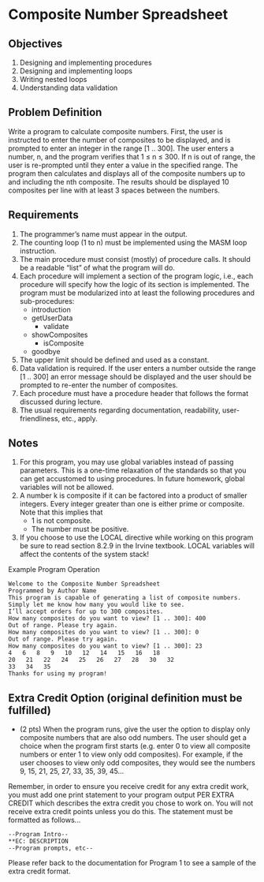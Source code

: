 # Composite Number Spreadsheet

## Objectives
1. Designing and implementing procedures
2. Designing and implementing loops
3. Writing nested loops
4. Understanding data validation

## Problem Definition
Write a program to calculate composite numbers. First, the user is instructed to enter the number of composites to be displayed, and is prompted to enter an integer in the range [1 .. 300]. The user enters a number, n, and the program verifies that 1 ≤ n ≤ 300. If n is out of range, the user is re-prompted until they enter a value in the specified range. The program then calculates and displays all of the composite numbers up to and including the nth composite. The results should be displayed 10 composites per line with at least 3 spaces between the numbers.

## Requirements
1. The programmer’s name must appear in the output.
2. The counting loop (1 to n) must be implemented using the MASM loop instruction.
3. The main procedure must consist (mostly) of procedure calls. It should be a readable “list” of what the program will do.
4. Each procedure will implement a section of the program logic, i.e., each procedure will specify how the logic of its section is implemented. The program must be modularized into at least the following procedures and sub-procedures:
    - introduction
    - getUserData
      - validate
    - showComposites
      - isComposite
    - goodbye
5. The upper limit should be defined and used as a constant.
6. Data validation is required. If the user enters a number outside the range [1 .. 300] an error message should be displayed and the user should be prompted to re-enter the number of composites.
7. Each procedure must have a procedure header that follows the format discussed during lecture.
8. The usual requirements regarding documentation, readability, user-friendliness, etc., apply.

## Notes
1. For this program, you may use global variables instead of passing parameters. This is a one-time relaxation of the standards so that you can get accustomed to using procedures. In future homework, global variables will not be allowed.
2. A number k is composite if it can be factored into a product of smaller integers. Every integer greater than one is either prime or composite. Note that this implies that
    - 1 is not composite.
    - The number must be positive.
3. If you choose to use the LOCAL directive while working on this program be sure to read section 8.2.9 in the Irvine textbook. LOCAL variables will affect the contents of the system stack!

Example Program Operation

```
Welcome to the Composite Number Spreadsheet
Programmed by Author Name
This program is capable of generating a list of composite numbers.
Simply let me know how many you would like to see.
I’ll accept orders for up to 300 composites.
How many composites do you want to view? [1 .. 300]: 400
Out of range. Please try again.
How many composites do you want to view? [1 .. 300]: 0
Out of range. Please try again.
How many composites do you want to view? [1 .. 300]: 23
4   6   8   9   10   12   14   15   16   18
20   21   22   24   25   26   27   28   30   32
33   34   35
Thanks for using my program!
```

## Extra Credit Option (original definition must be fulfilled)
- (2 pts) When the program runs, give the user the option to display only composite numbers that are also odd numbers. The user should get a choice when the program first starts (e.g. enter 0 to view all composite numbers or enter 1 to view only odd composites). For example, if the user chooses to view only odd composites, they would see the numbers 9,   15,   21,   25,   27,   33,   35,   39,   45...

Remember, in order to ensure you receive credit for any extra credit work, you must add one print statement to your program output PER EXTRA CREDIT which describes the extra credit you chose to work on. You will not receive extra credit points unless you do this. The statement must be formatted as follows...

```
--Program Intro--
**EC: DESCRIPTION
--Program prompts, etc--
```

Please refer back to the documentation for Program 1 to see a sample of the extra credit format.
